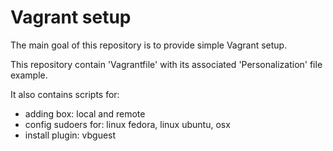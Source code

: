 Vagrant setup
=============

The main goal of this repository is to provide simple Vagrant setup. 

This repository contain 'Vagrantfile' with its associated 'Personalization' file example.

It also contains scripts for:
- adding box: local and remote
- config sudoers for: linux fedora, linux ubuntu, osx 
- install plugin: vbguest
